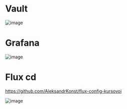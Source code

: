 # Vault
![image](https://github.com/user-attachments/assets/b254d7e7-3ff0-47a2-8de1-4cf4a166864e)

# Grafana
![image](https://github.com/user-attachments/assets/023d4c4f-4b18-4c86-9961-9f93f433aabd)

# Flux cd
https://github.com/AleksandrKonst/flux-config-kursovoi

![image](https://github.com/user-attachments/assets/8a3dcf11-c301-41e3-a4bd-fe392bbbca81)
